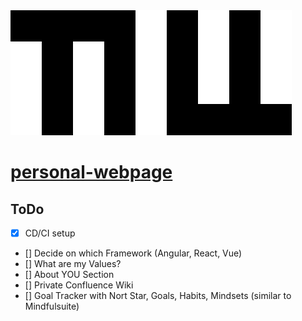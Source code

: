 <img src="./images/logo.png" alt="logo" height="200"/>

# [personal-webpage](https://TillStuder.ch/)

## ToDo

- [X] CD/CI setup
- [] Decide on which Framework (Angular, React, Vue)
- [] What are my Values?
- [] About YOU Section
- [] Private Confluence Wiki
- [] Goal Tracker with Nort Star, Goals, Habits, Mindsets (similar to Mindfulsuite) 
